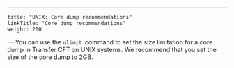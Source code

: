 ---
    title: "UNIX: Core dump recommendations"
    linkTitle: "Core dump recommendations"
    weight: 200
---You can use the `ulimit `command to set the size limitation for a core dump in Transfer CFT on UNIX systems. We recommend that you set the size of the core dump to 2GB.
